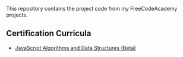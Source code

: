 This repository contains the project code from my FreeCodeAcademy projects.

## Certification Curricula

- [JavaScript Algorithms and Data Structures (Beta)](https://www.freecodecamp.org/certification/wongchun/javascript-algorithms-and-data-structures-v8)